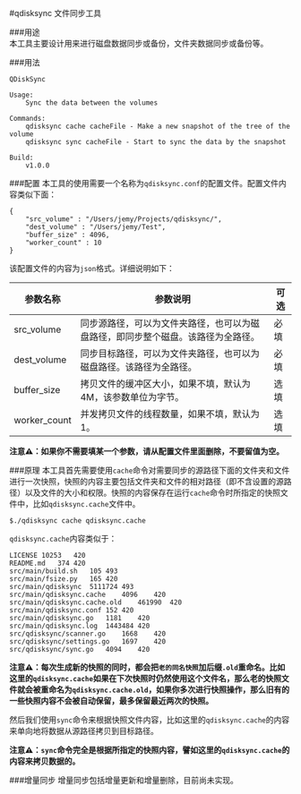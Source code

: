 #qdisksync 文件同步工具

###用途  
本工具主要设计用来进行磁盘数据同步或备份，文件夹数据同步或备份等。

###用法
```
QDiskSync

Usage:
	Sync the data between the volumes

Commands:
	qdisksync cache cacheFile - Make a new snapshot of the tree of the volume
	qdisksync sync cacheFile - Start to sync the data by the snapshot

Build:
	v1.0.0
```

###配置
本工具的使用需要一个名称为`qdisksync.conf`的配置文件。配置文件内容类似下面：

```
{
	"src_volume" : "/Users/jemy/Projects/qdisksync/",
	"dest_volume" : "/Users/jemy/Test",
	"buffer_size" : 4096,
	"worker_count" : 10
}
```

该配置文件的内容为`json`格式。详细说明如下：

|  参数名称 | 参数说明 |   可选   |
|----------|---------|---------|
| src_volume| 同步源路径，可以为文件夹路径，也可以为磁盘路径，即同步整个磁盘。该路径为全路径。|必填|
| dest_volume| 同步目标路径，可以为文件夹路径，也可以为磁盘路径。该路径为全路径。|必填|
| buffer_size| 拷贝文件的缓冲区大小，如果不填，默认为4M，该参数单位为字节。|选填|
| worker_count| 并发拷贝文件的线程数量，如果不填，默认为1。|选填|

**注意⚠：如果你不需要填某一个参数，请从配置文件里面删除，不要留值为空。**


###原理
本工具首先需要使用`cache`命令对需要同步的源路径下面的文件夹和文件进行一次快照，快照的内容主要包括文件夹和文件的相对路径（即不含设置的源路径）以及文件的大小和权限。快照的内容保存在运行`cache`命令时所指定的快照文件中，比如`qdisksync.cache`文件中。

```
$./qdisksync cache qdisksync.cache
```

`qdisksync.cache`内容类似于：

```
LICENSE	10253	420  
README.md	374	420  
src/main/build.sh	105	493  
src/main/fsize.py	165	420  
src/main/qdisksync	5111724	493  
src/main/qdisksync.cache	4096	420  
src/main/qdisksync.cache.old	461990	420  
src/main/qdisksync.conf	152	420  
src/main/qdisksync.go	1181	420  
src/main/qdisksync.log	1443484	420  
src/qdisksync/scanner.go	1668	420  
src/qdisksync/settings.go	1697	420  
src/qdisksync/sync.go	4094	420  
```

**注意⚠：每次生成新的快照的同时，都会把`老的同名快照`加后缀`.old`重命名。比如这里的`qdisksync.cache`如果在下次快照时仍然使用这个文件名，那么老的快照文件就会被重命名为`qdisksync.cache.old`，如果你多次进行快照操作，那么旧有的一些快照内容不会被自动保留，最多保留最近两次的快照。**

然后我们使用`sync`命令来根据快照文件内容，比如这里的`qdisksync.cache`的内容来单向地将数据从源路径拷贝到目标路径。

**注意⚠：`sync`命令完全是根据所指定的快照内容，譬如这里的`qdisksync.cache`的内容来拷贝数据的。**

###增量同步
增量同步包括增量更新和增量删除，目前尚未实现。
